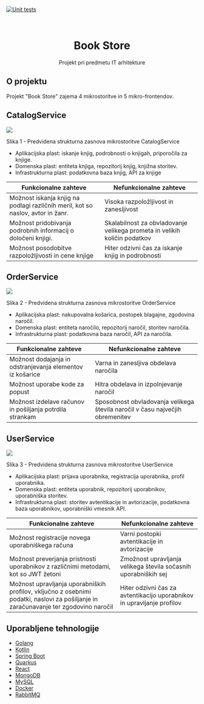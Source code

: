 [![Unit tests](https://github.com/Quiirex/book-store/actions/workflows/unit_tests.yml/badge.svg)](https://github.com/Quiirex/book-store/actions/workflows/unit_tests.yml)

<br />
<p align="center">
  <h1 align="center">Book Store</h1>

  <p align="center">
    Projekt pri predmetu IT arhitekture
  <br/>
  </p>
</p>

<!-- ABOUT THE PROJECT -->

## O projektu

<p>
Projekt "Book Store" zajema 4 mikrostoritve in 5 mikro-frontendov.
<br/>

## CatalogService

<img src="https://i.imgur.com/OyYOaF1.png">
<p>Slika 1 - Predvidena strukturna zasnova mikrostoritve CatalogService</p>

- Aplikacijska plast: iskanje knjig, podrobnosti o knjigah, priporočila za knjige.
- Domenska plast: entiteta knjiga, repozitorij knjig, knjižna storitev.
- Infrastrukturna plast: podatkovna baza knjig, API za knjige

| Funkcionalne zahteve                                                            | Nefunkcionalne zahteve                                                    |
| ------------------------------------------------------------------------------- | ------------------------------------------------------------------------- |
| Možnost iskanja knjig na podlagi različnih meril, kot so naslov, avtor in žanr. | Visoka razpoložljivost in zanesljivost                                    |
| Možnost pridobivanja podrobnih informacij o določeni knjigi.                    | Skalabilnost za obvladovanje velikega prometa in velikih količin podatkov |
| Možnost posodobitve razpoložljivosti in cene knjige                             | Hiter odzivni čas za iskanje knjig in podrobnosti                         |

## OrderService

<img src="https://i.imgur.com/qxrYO9n.png">
<p>Slika 2 - Predvidena strukturna zasnova mikrostoritve OrderService</p>

- Aplikacijska plast: nakupovalna košarica, postopek blagajne, zgodovina naročil.
- Domenska plast: entiteta naročilo, repozitorij naročil, storitev naročila.
- Infrastrukturna plast: podatkovna baza naročil, API za naročila.

| Funkcionalne zahteve                                      | Nefunkcionalne zahteve                                                        |
| --------------------------------------------------------- | ----------------------------------------------------------------------------- |
| Možnost dodajanja in odstranjevanja elementov iz košarice | Varna in zanesljiva obdelava naročila                                         |
| Možnost uporabe kode za popust                            | Hitra obdelava in izpolnjevanje naročil                                       |
| Možnost izdelave računov in pošiljanja potrdila strankam  | Sposobnost obvladovanja velikega števila naročil v času največjih obremenitev |

## UserService

<img src="https://i.imgur.com/PRrZnao.png">
<p>Slika 3 - Predvidena strukturna zasnova mikrostoritve UserService</p>

- Aplikacijska plast: prijava uporabnika, registracija uporabnika, profil uporabnika.
- Domenska plast: entiteta uporabnik, repozitorij uporabnikov, uporabniška storitev.
- Infrastrukturna plast: storitev avtentikacije in avtorizacije, podatkovna baza uporabnikov, uporabniški vmesnik API.

| Funkcionalne zahteve                                                                                                                 | Nefunkcionalne zahteve                                                 |
| ------------------------------------------------------------------------------------------------------------------------------------ | ---------------------------------------------------------------------- |
| Možnost registracije novega uporabniškega računa                                                                                     | Varni postopki avtentikacije in avtorizacije                           |
| Možnost preverjanja pristnosti uporabnikov z različnimi metodami, kot so JWT žetoni                                                  | Zmožnost upravljanja velikega števila sočasnih uporabniških sej        |
| Možnost upravljanja uporabniških profilov, vključno z osebnimi podatki, naslovi za pošiljanje in zaračunavanje ter zgodovino naročil | Hiter odzivni čas za avtentikacijo uporabnikov in upravljanje profilov |

## Uporabljene tehnologije

- [Golang](https://go.dev/)
- [Kotlin](https://kotlinlang.org/)
- [Spring Boot](https://spring.io/projects/spring-boot)
- [Quarkus](https://quarkus.io/)
- [React](https://reactjs.org/)
- [MongoDB](https://www.mongodb.com/)
- [MySQL](https://www.mysql.com/)
- [Docker](https://www.docker.com/)
- [RabbitMQ](https://www.rabbitmq.com/)
